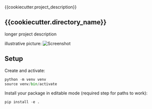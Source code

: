 {{cookiecutter.project_description}}

## {{cookiecutter.directory_name}}

longer project description

illustrative picture:
![Screenshot](path)


## Setup

Create and activate:
 
```python
python -m venv venv
source venv/bin/activate
```

Install your package in editable mode (required step for paths to work):

```python
pip install -e .
```




